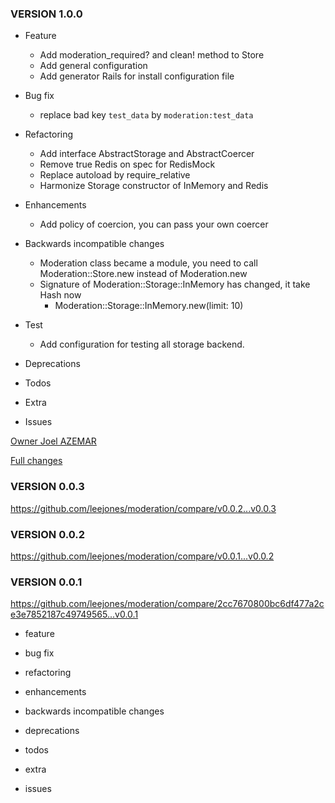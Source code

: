### VERSION 1.0.0

* Feature
  * Add moderation_required? and clean! method to Store
  * Add general configuration
  * Add generator Rails for install configuration file

* Bug fix
  * replace bad key `test_data` by `moderation:test_data`

* Refactoring
  * Add interface AbstractStorage and AbstractCoercer
  * Remove true Redis on spec for RedisMock
  * Replace autoload by require_relative
  * Harmonize Storage constructor of InMemory and Redis

* Enhancements
  * Add policy of coercion, you can pass your own coercer

* Backwards incompatible changes
  * Moderation class became a module, you need to call Moderation::Store.new instead of Moderation.new
  * Signature of Moderation::Storage::InMemory has changed, it take Hash now
    * Moderation::Storage::InMemory.new(limit: 10)

* Test
  * Add configuration for testing all storage backend.

* Deprecations

* Todos

* Extra

* Issues

[Owner Joel AZEMAR](https://github.com/joel)

[Full changes](https://github.com/joel/moderation/pull/?)

### VERSION 0.0.3

https://github.com/leejones/moderation/compare/v0.0.2...v0.0.3

### VERSION 0.0.2

https://github.com/leejones/moderation/compare/v0.0.1...v0.0.2

### VERSION 0.0.1

https://github.com/leejones/moderation/compare/2cc7670800bc6df477a2ce3e7852187c49749565...v0.0.1

* feature

* bug fix

* refactoring

* enhancements

* backwards incompatible changes

* deprecations

* todos

* extra

* issues
